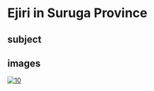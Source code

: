 # Ejiri in Suruga Province

## subject

## images

[![10](https://upload.wikimedia.org/wikipedia/commons/thumb/1/12/Ejiri_in_the_Suruga_province.jpg/290px-Ejiri_in_the_Suruga_province.jpg)](https://en.wikipedia.org/wiki/File:Ejiri_in_the_Suruga_province.jpg)
